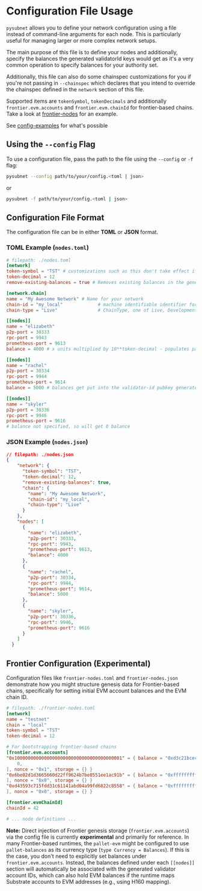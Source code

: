 # Configuration File Usage

`pysubnet` allows you to define your network configuration using a file instead of command-line arguments for each node. This is particularly useful for managing larger or more complex network setups.

The main purpose of this file is to define your nodes and additionally, specify the balances the generated validatorId keys would get as it's a very common operation to specify balances for your authority set.

Additionally, this file can also do some chainspec customizations for you if you're not passing in `--chainspec` which declares that you intend to override the chainspec defined in the `network` section of this file.

Supported items are `tokenSymbol`, `tokenDecimals` and additionally `frontier.evm.accounts` and `frontier.evm.chainId` for frontier-based chains. Take a look at [frontier-nodes](../config-examples/frontier-nodes.json) for an example. 

See [config-examples](../config-examples/nodes.toml) for what's possible

## Using the `--config` Flag

To use a configuration file, pass the path to the file using the `--config` or `-f` flag:

```bash
pysubnet --config path/to/your/config.<toml | json>
```

or

```bash
pysubnet -f path/to/your/config.<toml | json>
```

## Configuration File Format

The configuration file can be in either **TOML** or **JSON** format.

### TOML Example (`nodes.toml`)

```toml
# filepath: ./nodes.toml
[network]
token-symbol = "TST" # customizations such as this don't take effect if you use --chainspec
token-decimal = 12 
remove-existing-balances = true # Removes existing balances in the genesis block, if any present

[network.chain]
name = "My Awesome Network" # Name for your network
chain-id = "my_local"             # machine identifiable identifier for the chain
chain-type = "Live"               # ChainType, one of Live, Development, Local or Custom(String) https://docs.rs/sp-chain-spec/3.0.0/sp_chain_spec/enum.ChainType.html

[[nodes]]
name = "elizabeth"
p2p-port = 30333
rpc-port = 9943
prometheus-port = 9613
balance = 4000 # x units multiplied by 10**token-decimal - populates pallet-balances balance

[[nodes]]
name = "rachel"
p2p-port = 30334
rpc-port = 9944
prometheus-port = 9614
balance = 5000 # balances get put into the validator-id pubkey generated by pysubnet    

[[nodes]]
name = "skyler"
p2p-port = 30336
rpc-port = 9946
prometheus-port = 9616
# balance not specified, so will get 0 balance
```

### JSON Example (`nodes.json`)

```json
// filepath: ./nodes.json
{
    "network": {
      "token-symbol": "TST",
      "token-decimal": 12,
      "remove-existing-balances": true,
      "chain": {
        "name": "My Awesome Network",
        "chain-id": "my_local",
        "chain-type": "Live"
      }
    },
    "nodes": [
      {
        "name": "elizabeth",
        "p2p-port": 30333,
        "rpc-port": 9943,
        "prometheus-port": 9613,
        "balance": 4000
      },
      {
        "name": "rachel",
        "p2p-port": 30334,
        "rpc-port": 9944,
        "prometheus-port": 9614,
        "balance": 5000
      },
      {
        "name": "skyler",
        "p2p-port": 30336,
        "rpc-port": 9946,
        "prometheus-port": 9616
      }
    ]
  }
```

## Frontier Configuration (Experimental)

Configuration files like `frontier-nodes.toml` and `frontier-nodes.json` demonstrate how you might structure genesis data for Frontier-based chains, specifically for setting initial EVM account balances and the EVM chain ID.

```toml
# filepath: ./frontier-nodes.toml
[network]
name = "testnet"
chain = "local"
token-symbol = "TST"
token-decimal = 12

# For bootstrapping frontier-based chains
[frontier.evm.accounts]
"0x1000000000000000000000000000000000000001" = { balance = "0xd3c21bcecceda1000000", code = [
    0,
], nonce = "0x1", storage = {} }
"0x6be02d1d3665660d22ff9624b7be0551ee1ac91b" = { balance = "0xffffffffffffffffffffffffffffffff", code = [
], nonce = "0x0", storage = {} }
"0xd43593c715fdd31c61141abd04a99fd6822c8558" = { balance = "0xffffffffffffffffffffffffffffffff", code = [
], nonce = "0x0", storage = {} }

[frontier.evmChainId]
chainId = 42

# ... node definitions ...
```

**Note:** Direct injection of Frontier genesis storage (`frontier.evm.accounts`) via the config file is currently **experimental** and primarily for reference. In many Frontier-based runtimes, the `pallet-evm` might be configured to use `pallet-balances` as its currency type (`type Currency = Balances`). If this is the case, you don't need to explicitly set balances under `frontier.evm.accounts`. Instead, the balances defined under each `[[nodes]]` section will automatically be associated with the generated validator account IDs, which can also hold EVM balances if the runtime maps Substrate accounts to EVM addresses (e.g., using H160 mapping).